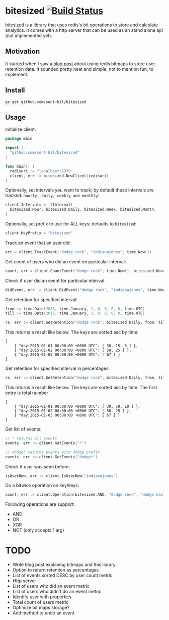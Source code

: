 # bitesized [![Build Status](https://travis-ci.org/sent-hil/bitesized.svg?branch=master)](https://travis-ci.org/sent-hil/bitesized)

bitesized is a library that uses redis's bit operations to store and calculate analytics. It comes with a http server that can be used as an stand alone api (not implemented yet).

## Motivation

It started when I saw a [blog post](http://blog.getspool.com/2011/11/29/fast-easy-realtime-metrics-using-redis-bitmaps/) about using redis bitmaps to store user retention data. It sounded pretty neat and simple, not to mention fun, to implement.

## Install

`go get github.com/sent-hil/bitesized`

## Usage

Initialize client:

```go
package main

import (
  "github.com/sent-hil/bitesized"
)

func main() {
  redisuri := "localhost:6379"
  client, err := bitesized.NewClient(redisuri)
}
```

Optionally, set intervals you want to track; by default these intervals are tracked: `hourly, daily, weekly and monthly`:

```go
client.Intervals = []Interval{
  bitesized.Hour, bitesized.Daily, bitesized.Week, bitesized.Month,
}
```

Optionally, set prefix to use for ALL keys; defaults to `bitesized`:

```go
client.KeyPrefix = "bitesized"
```

Track an event that an user did:

```go
err = client.TrackEvent("dodge rock", "indianajones", time.Now())
```

Get count of users who did an event on particular interval:

```go
count, err = client.CountEvent("dodge rock", time.Now(), bitesized.Hour)
```

Check if user did an event for particular interval:

```go
didEvent, err := client.DidEvent("dodge rock", "indianajones", time.Now(), bitesized.Hour)
```

Get retention for specified interval:

```go
from := time.Date(2015, time.January, 1, 0, 0, 0, 0, time.UTC)
till := time.Date(2015, time.January, 3, 0, 0, 0, 0, time.UTC)

rs, err := client.GetRetention("dodge rock", bitesized.Daily, from, till)
```

This returns a result like below. The keys are sorted asc by time:

```
[
    { "day:2015-01-01 00:00:00 +0000 UTC": [ 30, 15, 3 ] },
    { "day:2015-01-02 00:00:00 +0000 UTC": [ 50, 25 ] },
    { "day:2015-01-03 00:00:00 +0000 UTC": [ 67 ] }
]
```

Get retention for specified interval in percentages:

```go
rs, err := client.GetRetention("dodge rock", bitesized.Daily, from, till)
```

This returns a result like below. The keys are sorted asc by time. The first entry is total number

```
[
    { "day:2015-01-01 00:00:00 +0000 UTC": [ 30, 50, 10 ] },
    { "day:2015-01-02 00:00:00 +0000 UTC": [ 50, 25 ] },
    { "day:2015-01-03 00:00:00 +0000 UTC": [ 67 ] }
]
```

Get list of events:

```go
// * returns all events
events, err := client.GetEvents("*")

// dodge* returns events with dodge prefix
events, err := client.GetEvents("dodge*")
```

Check if user was seen before:

```go
isUserNew, err := client.IsUserNew("indianajones")
```

Do a bitwise operation on key/keys:

```go
count, err := client.Operation(bitesized.AND, "dodge rock", "dodge nazis")
```

Following operations are support:

* AND
* OR
* XOR
* NOT (only accepts 1 arg)

# TODO

* Write blog post explaning bitmaps and this library
* Option to return retention as percentages
* List of events sorted DESC by user count metric
* Http server
* List of users who did an event metric
* List of users who didn't do an event metric
* Identify user with properties
* Total count of users metric
* Optimize bit maps storage?
* Add method to undo an event
